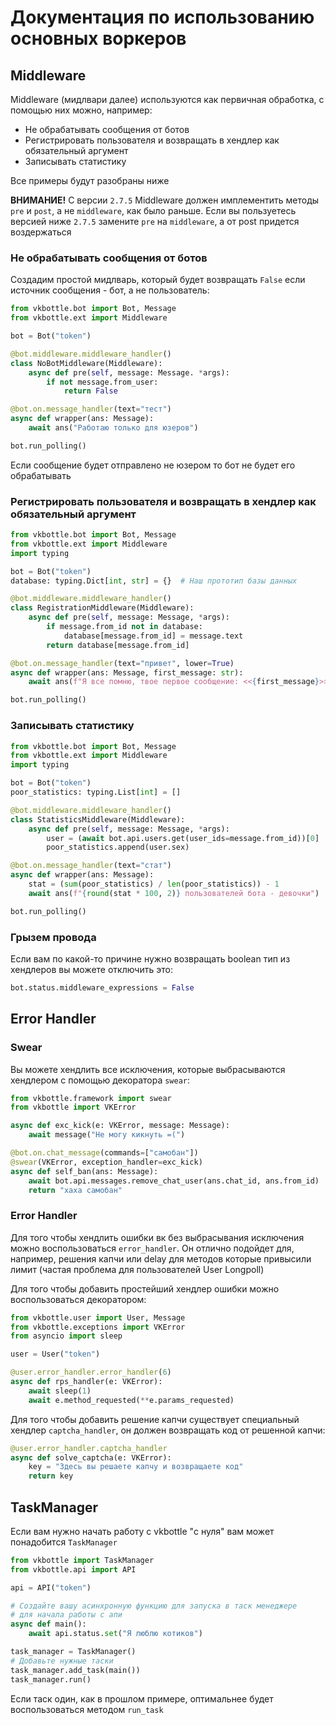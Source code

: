# Документация по использованию основных воркеров

## Middleware

Middleware (мидлвари далее) используются как первичная обработка, с помощью них можно, например:

* Не обрабатывать сообщения от ботов
* Регистрировать пользователя и возвращать в хендлер как обязательный аргумент
* Записывать статистику

Все примеры будут разобраны ниже

**ВНИМАНИЕ!** С версии `2.7.5` Middleware должен имплементить методы `pre` и `post`, а не `middleware`, как было раньше. Если вы пользуетесь версией ниже `2.7.5` замените `pre` на `middleware`, а от post придется воздержаться

### Не обрабатывать сообщения от ботов

Создадим простой мидлварь, который будет возвращать `False` если источник сообщения - бот, а не пользователь:

```python
from vkbottle.bot import Bot, Message
from vkbottle.ext import Middleware

bot = Bot("token")

@bot.middleware.middleware_handler()
class NoBotMiddleware(Middleware):
    async def pre(self, message: Message. *args):
        if not message.from_user:
            return False

@bot.on.message_handler(text="тест")
async def wrapper(ans: Message):
    await ans("Работаю только для юзеров")

bot.run_polling()
```

Если сообщение будет отправлено не юзером то бот не будет его обрабатывать

### Регистрировать пользователя и возвращать в хендлер как обязательный аргумент

```python
from vkbottle.bot import Bot, Message
from vkbottle.ext import Middleware
import typing

bot = Bot("token")
database: typing.Dict[int, str] = {}  # Наш прототип базы данных

@bot.middleware.middleware_handler()
class RegistrationMiddleware(Middleware):
    async def pre(self, message: Message, *args):
        if message.from_id not in database:
            database[message.from_id] = message.text
        return database[message.from_id]

@bot.on.message_handler(text="привет", lower=True)
async def wrapper(ans: Message, first_message: str):
    await ans(f"Я все помню, твое первое сообщение: <<{first_message}>>")

bot.run_polling()
```

### Записывать статистику

```python
from vkbottle.bot import Bot, Message
from vkbottle.ext import Middleware
import typing

bot = Bot("token")
poor_statistics: typing.List[int] = []

@bot.middleware.middleware_handler()
class StatisticsMiddleware(Middleware):
    async def pre(self, message: Message, *args):
        user = (await bot.api.users.get(user_ids=message.from_id))[0]
        poor_statistics.append(user.sex)

@bot.on.message_handler(text="стат")
async def wrapper(ans: Message):
    stat = (sum(poor_statistics) / len(poor_statistics)) - 1
    await ans(f"{round(stat * 100, 2)} пользователей бота - девочки")

bot.run_polling()
```

### Грызем провода

Если вам по какой-то причине нужно возвращать boolean тип из хендлеров вы можете отключить это:

```python
bot.status.middleware_expressions = False
```

## Error Handler

### Swear

Вы можете хендлить все исключения, которые выбрасываются хендлером с помощью декоратора `swear`:  

```python
from vkbottle.framework import swear
from vkbottle import VKError

async def exc_kick(e: VKError, message: Message):
    await message("Не могу кикнуть =(")

@bot.on.chat_message(commands=["самобан"])
@swear(VKError, exception_handler=exc_kick)
async def self_ban(ans: Message):
    await bot.api.messages.remove_chat_user(ans.chat_id, ans.from_id)
    return "хаха самобан"
```

### Error Handler

Для того чтобы хендлить ошибки вк без выбрасывания исключения можно воспользоваться `error_handler`. Он отлично подойдет для, например, решения капчи или delay для методов которые привысили лимит (частая проблема для пользователей User Longpoll)

Для того чтобы добавить простейший хендлер ошибки можно воспользоваться декоратором:

```python
from vkbottle.user import User, Message
from vkbottle.exceptions import VKError
from asyncio import sleep

user = User("token")

@user.error_handler.error_handler(6)
async def rps_handler(e: VKError):
    await sleep(1)
    await e.method_requested(**e.params_requested)
```

Для того чтобы добавить решение капчи существует специальный хендлер `captcha_handler`, он должен возвращать код от решенной капчи:

```python
@user.error_handler.captcha_handler
async def solve_captcha(e: VKError):
    key = "Здесь вы решаете капчу и возвращаете код"
    return key
```

## TaskManager

Если вам нужно начать работу с vkbottle "с нуля" вам может понадобится `TaskManager`

```python
from vkbottle import TaskManager
from vkbottle.api import API

api = API("token")

# Создайте вашу асинхронную функцию для запуска в таск менеджере
# для начала работы с апи
async def main():
    await api.status.set("Я люблю котиков")

task_manager = TaskManager()
# Добавьте нужные таски
task_manager.add_task(main())
task_manager.run()
```

Если таск один, как в прошлом примере, оптимальнее будет воспользоваться методом `run_task`
